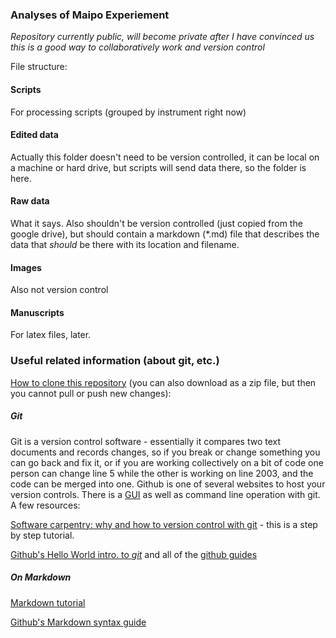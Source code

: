 ### Analyses of Maipo Experiement

_Repository currently public, will become private after I have convinced us this is a good way to collaboratively work and version control_

File structure:

#### Scripts

For processing scripts (grouped by instrument right now)

#### Edited data

Actually this folder doesn't need to be version controlled, it can be local on a machine or hard drive, but scripts will send data there, so the folder is here.

#### Raw data

What it says. Also shouldn't be version controlled (just copied from the google drive), but should contain a markdown (\*.md) file that describes the data that _should_ be there with its location and filename.

#### Images

Also not version control

#### Manuscripts

For latex files, later. 

### Useful related information (about git, etc.)
[How to clone this repository](https://help.github.com/en/github/creating-cloning-and-archiving-repositories/cloning-a-repository) (you can also download as a zip file, but then you cannot pull or push new changes): 


##### Git

Git is a version control software - essentially it compares two text documents and records changes, so if you break or change something you can go back and fix it, or if you are working collectively on a bit of code one person can change line 5 while the other is working on line 2003, and the code can be merged into one. Github is one of several websites to host your version controls. There is a [GUI](https://git-scm.com/downloads/guis/) as well as command line operation with git. A few resources: 

[Software carpentry: why and how to version control with git](https://swcarpentry.github.io/git-novice/) - this is a step by step tutorial.

[Github's Hello World intro. to _git_](https://guides.github.com/activities/hello-world/) and all of the [github guides](https://guides.github.com/)




##### On Markdown

[Markdown tutorial](https://www.markdowntutorial.com/)

[Github's Markdown syntax guide](https://guides.github.com/features/mastering-markdown/)
